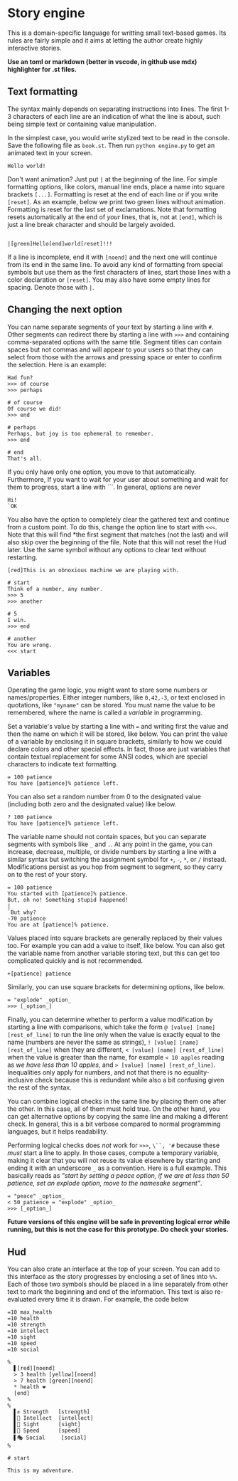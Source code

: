 # Story engine

This is a domain-specific language for writting small text-based
games. Its rules are fairly simple and it aims at letting the
author create highly interactive stories. 

**Use an toml or markdown (better in vscode, in github use mdx) highlighter for .st files.**

## Text formatting

The syntax mainly depends on separating instructions into lines.
The first 1-3 characters of each line are an 
indication of what the line is about, such being simple text
or containing value manipulation.

In the simplest case, you would write stylized text to be
read in the console. Save the following file
as `book.st`. Then run `python engine.py` to get an 
animated text in your screen. 

```mdx
Hello world!
```

Don't want animation? Just put `|` at the beginning of the
line. For simple formatting options, like colors, manual
line ends, place a name into square brackets `[...]`.
Formatting is reset at the end of each line or if you write
`[reset]`.
As an example, below we print two green lines without animation.
Formatting is reset for the last set of exclamations. Note that
formatting resets automatically at the end of *your* lines,
that is, not at `[end]`, which is just a line break character
and should be largely avoided.

```mdx

|[green]Hello[end]world[reset]!!!
```

If a line is incomplete, end it with `[noend]` and the next
one will continue from its end in the same line. To avoid
any kind of formatting from special symbols but use them
as the first characters of lines, start those lines
with a color declaration or `[reset]`. You may also have
some empty lines for spacing. Denote those with `|`.

## Changing the next option

You can name separate segments of your text by starting
a line with `#`. Other segments can redirect there by
starting a line with `>>>` and containing comma-separated
options with the same title. Segment titles can contain
spaces but not commas and will appear to your users
so that they can select from those with the arrows and
pressing space or enter to confirm the selection.
Here is an example:

```mdx
Had fun?
>>> of course
>>> perhaps

# of course
Of course we did!
>>> end

# perhaps
Perhaps, but joy is too ephemeral to remember.
>>> end

# end
That's all.
```

If you only have only one option, you move to that automatically.
Furthermore, If you want to wait for your user about something 
and wait for them to progress, start a line with `\``. In general,
options are never 

```mdx
Hi!
`OK
```

You also have the option to completely clear the gathered text and
continue from a custom point. To do this, change the option line to start 
with `<<<`. Note that this will find *the first segment that
matches (not the last) and will also skip over the beginning
of the file. Note that this will not reset the Hud later.
Use the same symbol without any options to clear text without
restarting.

```mdx
[red]This is an obnoxious machine we are playing with.

# start
Think of a number, any number.
>>> 5
>>> another

# 5
I win.
>>> end

# another
You are wrong. 
<<< start
```

## Variables

Operating the game logic, you might want to store some numbers
or names/properties. Either integer numbers, like `0,42,-3`, or
text enclosed in quotations, like `"myname"` can be stored. 
You must name the value to be remembered, where the name 
is called a *variable* in programming.

Set a variable's value 
by starting a line with `=` and writing first the value and then
the name on which it will be stored, like below. You can print the value
of a variable by enclosing it in square brackets, similarly to
how we could declare colors and other special effects. In fact,
those are just variables that contain textual replacement for some
ANSI codes, which are special characters to indicate text
formatting. 

```mdx
= 100 patience
You have [patience]% patience left.
```

You can also set a random number from 0 to the designated value (including
both zero and the designated value) like below.

```mdx
? 100 patience
You have [patience]% patience left.
```

The variable name should not contain spaces, but you can separate
segments with symbols like `_` and `.`. At any point in the game,
you can increase, decrease, multiple, or divide numbers by starting 
a line with a similar syntax but switching the assignment symbol for `+`,
`-`, `*`, or `/` instead. Modifications persist as you hop from segment
to segment, so they carry on to the rest of your story.

```mdx
= 100 patience
You started with [patience]% patience.
But, oh no! Something stupid happened!
|
`But why?
-70 patience
You are at [patience]% patience.
```

Values placed into square brackets are generally replaced
by their values too. For example you can add a value to itself,
like below. You can also get the variable name from another variable
storing text, but this can get too complicated quickly and is
not recommended.

```mdx
+[patience] patience
```

Similarly, you can use square brackets for determining options,
like below.

```mdx
= "explode" _option_
>>> [_option_]
```

Finally, you can determine whether to perform a value modification
by starting a line with comparisons, which take the form
`@ [value] [name] [rest_of_line]` to run the line only when the
value is exactly equal to the name (numbers are never the same
as strings), `! [value] [name] [rest_of_line]` when they are different,
`< [value] [name] [rest_of_line]` when the value is greater than the name,
for example `< 10 apples` reading as *we have less than 10 apples*,
and `> [value] [name] [rest_of_line]`. Inequalities only apply for numbers,
and not that there is no equality-inclusive check because this is redundant
while also a bit confusing given the rest of the syntax.

You can combine logical checks in the same line by placing them one after the 
other. In this case, all of them must hold true.
On the other hand, you can get alternative options by copying the same line
and making a different check. In general, this is a bit verbose compared
to normal programming languages, but it helps readability.

Performing logical checks does *not* work for `>>>`, `\``, '#` because these *must*
start a line to apply. In those cases, compute a temporary variable,
making it clear that you will not reuse its value elsewhere 
by starting and ending it with an underscore `_` as a convention. 
Here is a full example. This basically reads as *"start by setting a peace option, 
if we are at less than 50 patience, set an explode option, move to the
namesake segment"*.

```mdx
= "peace" _option_
< 50 patience = "explode" _option_
>>> [_option_]
```

**Future versions of this engine will be safe in preventing logical
error while running, but this is not the case for this prototype.
Do check your stories.**



## Hud

You can also crate an interface at the top of your screen.
You can add to this interface as the story progresses by
enclosing a set of lines into `%%`. Each of those two symbols
should be placed in a line separately from other text
to mark the beginning
and end of the information. This text is also re-evaluated
every time it is drawn. For example, the code below

```mdx
=10 max_health
=10 health
=10 strength
=10 intellect
=10 sight
=10 speed
=10 social

%
  ▌[red][noend]
  > 3 health [yellow][noend]
  > 7 health [green][noend]
  * health ❤
  [end]
%
% 
  ▌✊ Strength   [strength]
  ▌🧠 Intellect  [intellect]
  ▌👀 Sight      [sight]
  ▌🐾 Speed      [speed]
  ▌🎭 Social     [social]
%

# start

This is my adventure.
```